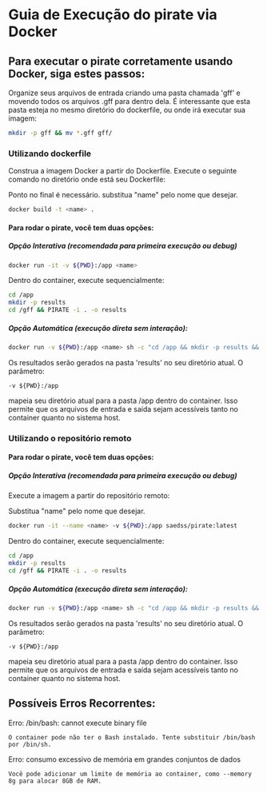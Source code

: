 # Guia de Execução do pirate via Docker

## Para executar o pirate corretamente usando Docker, siga estes passos:

Organize seus arquivos de entrada criando uma pasta chamada 'gff' e movendo todos os arquivos .gff para dentro dela. É  interessante que esta pasta esteja no mesmo diretório do dockerfile, ou onde irá executar sua imagem:
```bash
mkdir -p gff && mv *.gff gff/
```

### Utilizando dockerfile

Construa a imagem Docker a partir do Dockerfile. Execute o seguinte comando no diretório onde está seu Dockerfile:

Ponto no final é necessário. substitua "name" pelo nome que desejar.
```bash
docker build -t <name> .
```

#### Para rodar o pirate, você tem duas opções:
##### Opção Interativa (recomendada para primeira execução ou debug)
```bash
docker run -it -v ${PWD}:/app <name>
```
Dentro do container, execute sequencialmente:
```bash
cd /app
mkdir -p results
cd /gff && PIRATE -i . -o results
```

##### Opção Automática (execução direta sem interação):
```bash
docker run -v ${PWD}:/app <name> sh -c "cd /app && mkdir -p results && cd /gff && PIRATE -i . -o results"
```

Os resultados serão gerados na pasta 'results' no seu diretório atual. 
O parâmetro:

    -v ${PWD}:/app 

mapeia seu diretório atual para a pasta /app dentro do container. Isso permite que os arquivos de entrada e saída sejam acessíveis tanto no container quanto no sistema host.

### Utilizando o repositório remoto

#### Para rodar o pirate, você tem duas opções:
##### Opção Interativa (recomendada para primeira execução ou debug)

Execute a imagem a partir do repositório remoto:

Substitua "name" pelo nome que desejar.
```bash
docker run -it --name <name> -v ${PWD}:/app saedss/pirate:latest
```

Dentro do container, execute sequencialmente:
```bash
cd /app
mkdir -p results
cd /gff && PIRATE -i . -o results
```

##### Opção Automática (execução direta sem interação):
```bash
docker run -v ${PWD}:/app <name> sh -c "cd /app && mkdir -p results && cd /gff && PIRATE -i . -o results"
```

Os resultados serão gerados na pasta 'results' no seu diretório atual. 
O parâmetro:

    -v ${PWD}:/app 

mapeia seu diretório atual para a pasta /app dentro do container. Isso permite que os arquivos de entrada e saída sejam acessíveis tanto no container quanto no sistema host.

## Possíveis Erros Recorrentes:

Erro: /bin/bash: cannot execute binary file

    O container pode não ter o Bash instalado. Tente substituir /bin/bash por /bin/sh.

Erro: consumo excessivo de memória em grandes conjuntos de dados

    Você pode adicionar um limite de memória ao container, como --memory 8g para alocar 8GB de RAM.